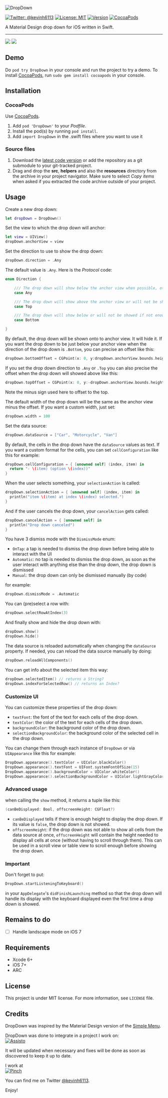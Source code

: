 ![DropDown](Screenshots/logo.png)

[![Twitter: @kevinh6113](http://img.shields.io/badge/contact-%40kevinh6113-70a1fb.svg?style=flat)](https://twitter.com/kevinh6113)
[![License: MIT](http://img.shields.io/badge/license-MIT-70a1fb.svg?style=flat)](https://github.com/kevin-hirsch/KVNProgress/blob/master/README.md)
[![Version](http://img.shields.io/badge/version-0.1.4-green.svg?style=flat)](https://github.com/kevin-hirsch/DropDown)
[![CocoaPods](http://img.shields.io/badge/CocoaPods-available-green.svg?style=flat)](http://cocoadocs.org/docsets/DropDown/)

A Material Design drop down for iOS written in Swift.
***

[![](Screenshots/1.png)](Screenshots/1.png)
[![](Screenshots/2.png)](Screenshots/2.png)

## Demo

Do `pod try DropDown` in your console and run the project to try a demo.
To install [CocoaPods](http://www.cocoapods.org), run `sudo gem install cocoapods` in your console.

## Installation

### CocoaPods

Use [CocoaPods](http://www.cocoapods.org).

1. Add `pod 'DropDown'` to your *Podfile*.
2. Install the pod(s) by running `pod install`.
3. Add `import DropDown` in the .swift files where you want to use it

### Source files

1. Download the [latest code version](http://github.com/kevin-hirsch/DropDown/archive/master.zip) or add the repository as a git submodule to your git-tracked project.
2. Drag and drop the **src**, **helpers** and also the **resources** directory from the archive in your project navigator. Make sure to select *Copy items* when asked if you extracted the code archive outside of your project.

## Usage

Create a new drop down:

```swift
let dropDown = DropDown()
```

Set the view to which the drop down will anchor:

```swift
let view = UIView()
dropDown.anchorView = view
```

Set the direction to use to show the drop down:

```swift
dropDown.direction = .Any
```

The default value is `.Any`. Here is the *Protocol* code:

```swift
enum Direction {

	/// The drop down will show below the anchor view when possible, otherwise above if there is more place than below.
	case Any

	/// The drop down will show above the anchor view or will not be showed if not enough space.
	case Top

	/// The drop down will show below or will not be showed if not enough space.
	case Bottom

}
```

By default, the drop down will be shown onto to anchor view. It will hide it. If you want the drop down to be just below your anchor view when the direction of the drop down is `.Bottom`, you can precise an offset like this:

```swift
dropDown.bottomOffset = CGPoint(x: 0, y:dropDown.anchorView.bounds.height) // top of drop down will be at bottom of anchorView
```

If you set the drop down direction to `.Any` or `.Top` you can also precise the offset when the drop down will showed above like this:

```swift
dropDown.topOffset = CGPoint(x: 0, y:-dropDown.anchorView.bounds.height) // bottom of drop down will be at top of anchorView
```

Note the minus sign used here to offset to the top.

The default width of the drop down will be the same as the anchor view minus the offset. If you want a custom width, just set:

```swift
dropDown.width = 100
```

Set the data source:

```swift
dropDown.dataSource = ["Car", "Motorcycle", "Van"]
```

By default, the cells in the drop down have the `dataSource` values as text.
If you want a custom format for the cells, you can set `cellConfiguration` like this for example:

```swift
dropDown.cellConfiguration = { [unowned self] (index, item) in
  return "- \(item) (option \(index))"
}
```

When the user selects something, your `selectionAction` is called:

```swift
dropDown.selectionAction = { [unowned self] (index, item) in
  println("item \(item) at index \(index) selected.")
}
```

And if the user cancels the drop down, your `cancelAction` gets called:

```swift
dropDown.cancelAction = { [unowned self] in
  println("Drop down canceled")
}
```

You have 3 dismiss mode with the `DismissMode` enum:

- `OnTap`: a tap is needed to dismiss the drop down before being able to interact with the UI
- `Automatic`: no tap is needed to dismiss the drop down, as soon as the user interact with anything else than the drop down, the drop down is dismissed
- `Manual`: the drop down can only be dismissed manually (by code)

for example:

```swift
dropDown.dismissMode = .Automatic
```

You can (pre)select a row with:

```swift
dropDown.selectRowAtIndex(3)
```

And finally show and hide the drop down with:

```swift
dropDown.show()
dropDown.hide()
```

The data source is reloaded automatically when changing the `dataSource` property. If needed, you can reload the data source manually by doing:

```swift
dropDown.reloadAllComponents()
```

You can get info about the selected item this way:

```swift
dropDown.selectedItem() // returns a String?
dropDown.indexForSelectedRow() // returns an Index?
```

### Customize UI

You can customize these properties of the drop down:

- `textFont`: the font of the text for each cells of the drop down.
- `textColor`: the color of the text for each cells of the drop down.
- `backgroundColor`: the background color of the drop down.
- `selectionBackgroundColor`: the background color of the selected cell in the drop down.

You can change them through each instance of `DropDown` or via `UIAppearance` like this for example:

```swift
DropDown.appearance().textColor = UIColor.blackColor()
DropDown.appearance().textFont = UIFont.systemFontOfSize(15)
DropDown.appearance().backgroundColor = UIColor.whiteColor()
DropDown.appearance().selectionBackgroundColor = UIColor.lightGrayColor()
```

### Advanced usage

when calling the `show` method, it returns a tuple like this:

```swift
(canBeDisplayed: Bool, offscreenHeight: CGFloat?)
```

- `canBeDisplayed` tells if there is enough height to display the drop down. If its value is `false`, the drop down is not showed.
- `offscreenHeight`: if the drop down was not able to show all cells from the data source at once, `offscreenHeight` will contain the height needed to display all cells at once (without having to scroll through them). This can be used in a scroll view or table view to scroll enough before showing the drop down.

### Important

Don't forget to put:

```swift
DropDown.startListeningToKeyboard()
```

in your `AppDelegate`'s `didFinishLaunching` method so that the drop down will handle its display with the keyboard displayed even the first time a drop down is showed.

## Remains to do

- [ ] Handle landscape mode on iOS 7

## Requirements

* Xcode 6+
* iOS 7+
* ARC

## License

This project is under MIT license. For more information, see `LICENSE` file.

## Credits

DropDown was inspired by the Material Design version of the [Simple Menu](http://www.google.com/design/spec/components/menus.html#menus-simple-menus).

DropDown was done to integrate in a project I work on:<br/>
[![Assisto](https://assis.to/images/logouser_dark.png)](https://assis.to)

It will be updated when necessary and fixes will be done as soon as discovered to keep it up to date.

I work at<br/>
[![Pinch](http://pinchproject.com/img/pinch-logo.png)](http://pinch.eu)

You can find me on Twitter [@kevinh6113](https://twitter.com/kevinh6113).

Enjoy!
